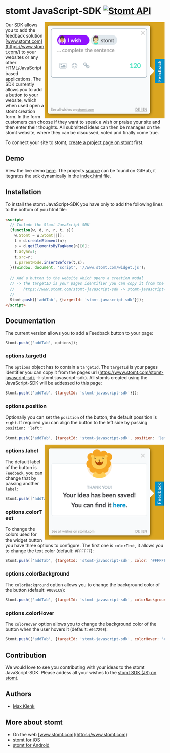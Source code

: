 # stomt JavaScript-SDK [![Stomt API](https://img.shields.io/badge/stomt-v2.1.X-brightgreen.svg)](https://rest.stomt.com/)

<a href="http://maxklenk.github.io/angular-sample-app/" title="sample application">
<img alt="Easy Integration" align="right" width="380" src="screenshot-form.png"/>
</a>

Our SDK allows you to add the feedback solution [www.stomt.com](https://www.stomt.com/) to your websites or any other HTML/JavaScript based applications. The SDK currently allows you to add a button to your website, which when used open a stomt creation form. In the form customers can choose if they want to speak a wish or praise your site and then enter their thoughts. All submitted ideas can then be manages on the stomt website, where they can be discussed, voted and finally come true. 

To connect your site to stomt, [create a project page on stomt](https://www.stomt.com/createTarget) first.

## Demo

View the live demo [here](http://maxklenk.github.io/angular-sample-app/). The projects [source](https://github.com/maxklenk/angular-sample-app) can be found on GitHub, it itegrates the sdk dynamically in the [index.html](https://github.com/maxklenk/angular-sample-app/blob/master/app/index.html#L58) file.


## Installation

To install the stomt JavaScript-SDK you have only to add the following lines to the bottom of you html file:

```html
<script>
  // Include the Stomt JavaScript SDK
  (function(w, d, n, r, t, s){
    w.Stomt = w.Stomt||[];
    t = d.createElement(n);
    s = d.getElementsByTagName(n)[0];
    t.async=1;
    t.src=r;
    s.parentNode.insertBefore(t,s);
  })(window, document, 'script', '//www.stomt.com/widget.js');
  
  // Add a button to the website which opens a creation modal
  // -> the targetID is your pages identifier you can copy it from the pages url
  //    https://www.stomt.com/stomt-javascript-sdk -> stomt-javascript-sdk
  //
  Stomt.push(['addTab', {targetId: 'stomt-javascript-sdk'}]);
</script>
```



## Documentation

The current version allows you to add a Feedback button to your page:
```JavaScript
Stomt.push(['addTab', options]);
```

### options.targetId

The `options` object has to contain a `targetId`. The `targetId` is your pages identifier you can copy it from the pages url (https://www.stomt.com/stomt-javascript-sdk -> stomt-javascript-sdk). All stomts created using the JavaScript-SDK will be addessed to this page:
```JavaScript
Stomt.push(['addTab', {targetId: 'stomt-javascript-sdk'}]);
```

### options.position

Optionally you can set the `position` of the button, the default possition is `right`. If required you can align the button to the left side by passing `position: 'left'`:
```JavaScript
Stomt.push(['addTab', {targetId: 'stomt-javascript-sdk', position: 'left'}]);
```


<a href="http://maxklenk.github.io/angular-sample-app/" title="sample application">
<img alt="Easy Integration" align="right" width="380" src="screenshot-success.png"/>
</a>


### options.label

The default label of the button is `Feedback`, you can change that by passing another `label`:
```JavaScript
Stomt.push(['addTab', {targetId: 'stomt-javascript-sdk', label: 'Speak your wish!'}]);
```

### options.colorText

To change the colors used for the widget button you have three options to configure.
The first one is `colorText`, it allows you to change the text color (default: `#FFFFFF`):
```JavaScript
Stomt.push(['addTab', {targetId: 'stomt-javascript-sdk', color: '#FFFFFF'}]);
```

### options.colorBackground

The `colorBackground` option allows you to change the background color of the button (default: `#0091C9`):
```JavaScript
Stomt.push(['addTab', {targetId: 'stomt-javascript-sdk', colorBackground: '#0091C9'}]);
```


### options.colorHover

The `colorHover` option allows you to change the background color of the button when the user hovers it (default: `#04729E`):
```JavaScript
Stomt.push(['addTab', {targetId: 'stomt-javascript-sdk', colorHover: '#04729E'}]);
```


## Contribution

We would love to see you contributing with your ideas to the stomt JavaScript-SDK. Please addess all your wishes to the [stomt SDK (JS) on stomt](https://www.stomt.com/stomt-javascript-sdk). 

## Authors

* [Max Klenk](https://github.com/maxklenk)

## More about stomt

* On the web [www.stomt.com](https://www.stomt.com)
* [stomt for iOS](http://stomt.co/ios)
* [stomt for Android](http://stomt.co/android)
